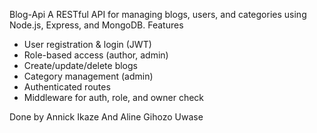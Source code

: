 Blog-Api 
A RESTful API for managing blogs, users, and categories using Node.js, Express, and MongoDB.
Features
- User registration & login (JWT)
- Role-based access (author, admin)
- Create/update/delete blogs
- Category management (admin)
- Authenticated routes
- Middleware for auth, role, and owner check


Done by Annick Ikaze And Aline Gihozo Uwase